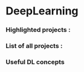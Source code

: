 # DeepLearning

### Highlighted projects :



### List of all projects :





### Useful DL concepts 
